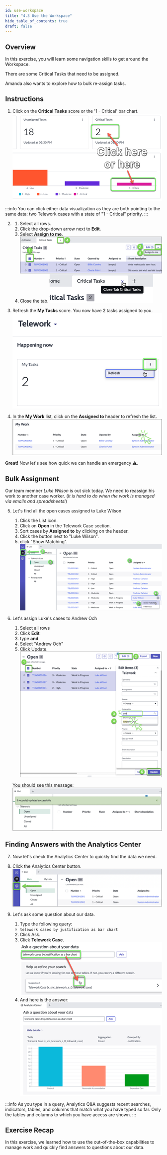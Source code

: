 ```yaml
---
id: use-workspace
title: "4.3 Use the Workspace"
hide_table_of_contents: true
draft: false
---
```


## Overview

In this exercise, you will learn some navigation skills to get around the Workspace. 

There are some Critical Tasks that need to be assigned.

Amanda also wants to explore how to bulk re-assign tasks. 


## Instructions

1. Click on the **Critical Tasks** score or the '1 - Critical' bar chart.
![](../images/2023-11-08-15-32-08.png)

:::info
You can click either data visualization as they are both pointing to the same data: two Telework cases with a state of "1 - Critical" priority. 
:::


2. 
   1. Select all rows. 
   2. Click the drop-down arrow next to **Edit**.
   3. Select **Assign to me**.
   ![](./workspace/Assign_to_me.png)
   4. Close the tab.
   ![](../images/2023-10-04-16-10-24.png)


3. Refresh the **My Tasks** score. You now have 2 tasks assigned to you.
![](../images/2023-10-04-16-11-02.png)


4. In the **My Work** list, click on the **Assigned to** header to refresh the list.
![](./workspace/Click_Assigned_to_to_refresh_the_list.png)


**Great!** Now let's see how quick we can handle an emergency ⚠️.

## Bulk Assignment

Our team member _Luke Wilson_ is out sick today. We need to reassign his work to another case worker. (_It is hard to do when the work is managed via emails and spreadsheets!_)

5. Let's find all the open cases assigned to Luke Wilson

    1. Click the List icon.
    2. Click on **Open** in the Telework Case section.
    3. Sort cases by **Assigned to** by clicking on the header.
    4. Click the button next to "Luke Wilson".
    5. click "Show Matching".
    ![](../images/2023-10-04-16-14-30.png)


6. Let's assign Luke's cases to Andrew Och

    1. Select all rows
    2. Click **Edit** 
    3. type **and**
    4. Select "Andrew Och"
    5. Click Update.
    ![](./workspace/assign_to_Andrew.png)
    
    You should see this message:
    ![](./workspace/message_record_updated.png)

## Finding Answers with the Analytics Center

7. Now let's check the Analytics Center to quickly find the data we need.


8. Click the Analytics Center button.
![](./workspace/Click_Analytics_Center.png)


9. Let's ask some question about our data.
   1. Type the following query: 

   * `telework cases by justification as bar chart`

   2.  Click <span className="button-white">Ask</span>.
   3. Click **Telework Case**.
   ![](../images/2023-11-05-08-04-29.png)
   4.  And here is the answer:
   ![](../images/2023-11-05-08-10-32.png)

:::info
As you type in a query, Analytics Q&A suggests recent searches, indicators, tables, and columns that match what you have typed so far. Only the tables and columns to which you have access are shown.
:::

## Exercise Recap

In this exercise, we learned how to use the out-of-the-box capabilities to manage work and quickly find answers to questions about our data.